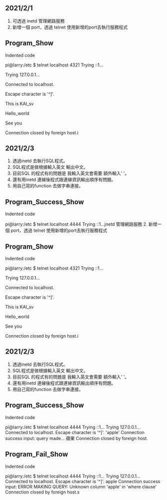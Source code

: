 ## 2021/2/1
  1. 可透過 inetd 管理網路服務
  2. 新增一個 port，透過 telnet 使用新增的port去執行服務程式

## Program_Show

Indented code

  pi@larry:/etc $ telnet localhost 4321
  Trying ::1...

  Trying 127.0.0.1...

  Connected to localhost.

  Escape character is '^]'.

  This is KAI_sv

  Hello_world

  See you

  Connection closed by foreign host.i

## 2021/2/3
  1. 透過inetd 去執行SQL程式。
  2. SQL程式是做根據輸入英文 輸出中文。
  3. 目前SQL 的程式有的問題是 我輸入英文會需要 額外輸入' '。
  4. 還有用inetd 連線後程式跟連線資訊輸出順序有問題。
  5. 用自己寫的function 去做字串連接。

## Program_Success_Show

  Indented code

  pi@larry:/etc $ telnet localhost  4444
  Trying ::1...jnetd 管理網路服務
  2. 新增一個 port，透過 telnet 使用新增的port去執行服務程式
  
## Program_Show
  
Indented code
  
  pi@larry:/etc $ telnet localhost 4321
  Trying ::1...
  
  Trying 127.0.0.1...
  
  Connected to localhost.
  
  Escape character is '^]'.
  
  This is KAI_sv
  
  Hello_world
  
  See you
  
  Connection closed by foreign host.i
  
## 2021/2/3
  1. 透過inetd 去執行SQL程式。
  2. SQL程式是做根據輸入英文 輸出中文。
  3. 目前SQL 的程式有的問題是 我輸入英文會需要 額外輸入' '。
  4. 還有用inetd 連線後程式跟連線資訊輸出順序有問題。
  5. 用自己寫的function 去做字串連接。
  
## Program_Success_Show
 
Indented code
  
pi@larry:/etc $ telnet localhost  4444
Trying ::1...
Trying 127.0.0.1...
Connected to localhost.
Escape character is '^]'.
'apple'
Connection success
input:
query made...
     蘋果
Connection closed by foreign host.

## Program_Fail_Show

Indented code

pi@larry:/etc $ telnet localhost  4444
Trying ::1...
Trying 127.0.0.1...
Connected to localhost.
Escape character is '^]'.
apple
Connection success
input:
ERROR MAKING QUERY: Unknown column 'apple' in 'where clause'
Connection closed by foreign host.s
